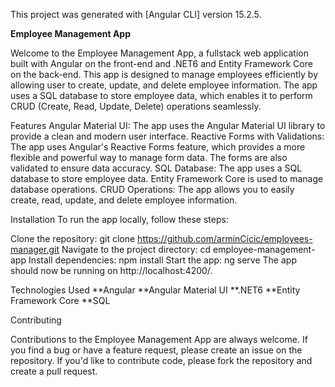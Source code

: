 

This project was generated with [Angular CLI] version 15.2.5.

**Employee Management App**

Welcome to the Employee Management App, a fullstack web application built with Angular on the front-end and .NET6 and Entity Framework Core on the back-end. This app is designed to  manage  employees efficiently by allowing  user to create, update, and delete employee information. The app uses a SQL database to store employee data, which enables it to perform CRUD (Create, Read, Update, Delete) operations seamlessly.

Features
Angular Material UI: The app uses the Angular Material UI library to provide a clean and modern user interface.
Reactive Forms with Validations: The app uses Angular's Reactive Forms feature, which provides a more flexible and powerful way to manage form data. The forms are also validated to ensure data accuracy.
SQL Database: The app uses a SQL database to store employee data. Entity Framework Core is used to manage database operations.
CRUD Operations: The app allows you to easily create, read, update, and delete employee information.

Installation
To run the app locally, follow these steps:

Clone the repository: git clone https://github.com/arminCicic/employees-manager.git
Navigate to the project directory: cd employee-management-app
Install dependencies: npm install
Start the app: ng serve
The app should now be running on http://localhost:4200/.

Technologies Used
**Angular   **Angular Material UI   **.NET6   **Entity Framework Core   **SQL


Contributing

Contributions to the Employee Management App are always welcome. If you find a bug or have a feature request, please create an issue on the repository. If you'd like to contribute code, please fork the repository and create a pull request.
